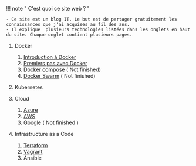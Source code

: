 !!! note " C'est quoi ce site web ? "

    - Ce site est un blog IT. Le but est de partager gratuitement les connaissances que j'ai acquises au fil des ans.
    - Il explique  plusieurs technologies listées dans les onglets en haut du site. Chaque onglet contient plusieurs pages.

1. Docker
    1. [Introduction à Docker](/Docker/History/) 
    2. [Premiers pas avec Docker ](/Docker/Docker/)
    3. [Docker compose](/Docker/Docker-compose/) ( Not finished)
    4. [Docker Swarm](/Docker/Swarm/) ( Not finished)
2. Kubernetes
3. Cloud
    1. [Azure](/Cloud/Azure01/)
    2. [AWS](/Cloud/AWS01/)
    2. [Google](/Cloud/Google/) ( Not finished )

 
4. Infrastructure as a Code
    1. [Terraform](/Iaac/Terraform/)
    2. [Vagrant](/Iaac/Vagrant/)
    3. Ansible